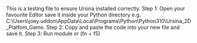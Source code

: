This is a testing file to ensure Ursina installed correctly.
Step 1: Open your favourite Editor save it inside your Python directory e.g. C:\Users\joey.uddon\AppData\Local\Programs\Python\Python310\Ursina_2D_Platfom_Game.
Step 2: Copy and paste the code into your new file and save it.
Step 3: Run module or (fn + f5)

